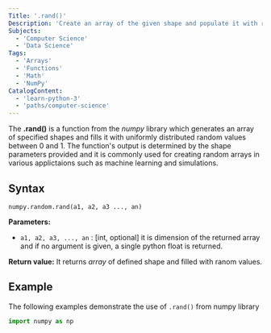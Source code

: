 ```yaml
---
Title: '.rand()'
Description: 'Create an array of the given shape and populate it with random samples from a uniform distribution over [0, 1)'
Subjects:
  - 'Computer Science'
  - 'Data Science'
Tags:
  - 'Arrays'
  - 'Functions'
  - 'Math'
  - 'NumPy'
CatalogContent:
  - 'learn-python-3'
  - 'paths/computer-science'
---
```


The **.rand()** is a function from the *numpy* library which generates an array of specified shapes and fills it with uniformly distributed random values between 0 and 1. The function's output is determined by the shape parameters provided and it is commonly used for creating random arrays in various applictaions such as machine learning and simulations.

## Syntax
```pseudo
numpy.random.rand(a1, a2, a3 ..., an)
```

**Parameters:**
- `a1, a2, a3, ..., an` : [int, optional] it is dimension of the returned array and if no argument is given, a single python float is returned.

**Return value:**
It returns *array* of defined shape and filled with ranom values.

## Example

The following examples demonstrate the use of `.rand()` from numpy library
```py
import numpy as np

```

